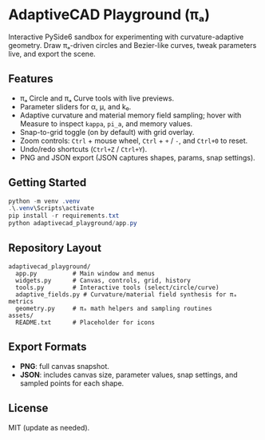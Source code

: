 # AdaptiveCAD Playground (πₐ)

Interactive PySide6 sandbox for experimenting with curvature-adaptive geometry. Draw πₐ-driven circles and Bezier-like curves, tweak parameters live, and export the scene.

## Features
- πₐ Circle and πₐ Curve tools with live previews.
- Parameter sliders for α, μ, and k₀.
- Adaptive curvature and material memory field sampling; hover with Measure to inspect `kappa`, `pi_a`, and memory values.
- Snap-to-grid toggle (on by default) with grid overlay.
- Zoom controls: `Ctrl` + mouse wheel, `Ctrl` + `+` / `-`, and `Ctrl+0` to reset.
- Undo/redo shortcuts (`Ctrl+Z` / `Ctrl+Y`).
- PNG and JSON export (JSON captures shapes, params, snap settings).

## Getting Started
```powershell
python -m venv .venv
.\.venv\Scripts\activate
pip install -r requirements.txt
python adaptivecad_playground/app.py
```

## Repository Layout
```
adaptivecad_playground/
  app.py          # Main window and menus
  widgets.py      # Canvas, controls, grid, history
  tools.py        # Interactive tools (select/circle/curve)
  adaptive_fields.py # Curvature/material field synthesis for πₐ metrics
  geometry.py     # πₐ math helpers and sampling routines
assets/
  README.txt      # Placeholder for icons
```

## Export Formats
- **PNG**: full canvas snapshot.
- **JSON**: includes canvas size, parameter values, snap settings, and sampled points for each shape.

## License
MIT (update as needed).
